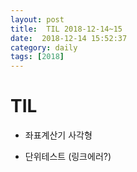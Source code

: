 ```yaml
---
layout: post
title:  TIL 2018-12-14~15
date:  2018-12-14 15:52:37
category: daily
tags: [2018]
---
```


# TIL

* 좌표계산기 사각형

* 단위테스트 (링크에러?)

